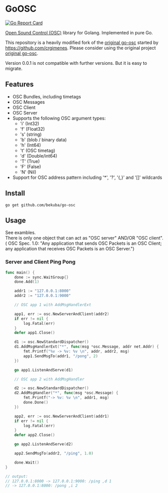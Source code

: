 # GoOSC

[![Go Report Card](https://goreportcard.com/badge/github.com/bekuba/go-osc)](https://goreportcard.com/report/github.com/bekuba/go-osc)

[Open Sound Control (OSC)](https://opensoundcontrol.stanford.edu) library for Golang. Implemented in pure Go.



This repository is a heavily modified fork of the [original go-osc](https://github.com/hypebeast/go-osc) started by https://github.com/crgimenes. Please consider using the original project [original go-osc](https://github.com/hypebeast/go-osc).

Version 0.0.1 is not compatible with further versions. But it is easy to migrate.

## Features

- OSC Bundles, including timetags
- OSC Messages
- OSC Client
- OSC Server
- Supports the following OSC argument types:
  - 'i' (Int32)
  - 'f' (Float32)
  - 's' (string)
  - 'b' (blob / binary data)
  - 'h' (Int64)
  - 't' (OSC timetag)
  - 'd' (Double/int64)
  - 'T' (True)
  - 'F' (False)
  - 'N' (Nil)
- Support for OSC address pattern including '\*', '?', '{,}' and '[]' wildcards

## Install

```shell
go get github.com/bekuba/go-osc
```

## Usage

See exambles.</br>
There is only one object that can act as "OSC server" AND/OR "OSC client".
( OSC Spec. 1.0: "Any application that sends OSC Packets is an OSC Client; any application that receives OSC Packets is an OSC Server.")

### Server and Client Ping Pong

```go
func main() {
	done := sync.WaitGroup{}
	done.Add(1)

	addr1 := "127.0.0.1:8000"
	addr2 := "127.0.0.1:9000"

	// OSC app 1 with AddMsgHandlerExt

	app1, err := osc.NewServerAndClient(addr2)
	if err != nil {
		log.Fatal(err)
	}
	defer app1.Close()

	d1 := osc.NewStandardDispatcher()
	d1.AddMsgHandlerExt("*", func(msg *osc.Message, addr net.Addr) {
		fmt.Printf("%v -> %v: %v \n", addr, addr2, msg)
		app1.SendMsgTo(addr1, "/pong", 2)
	})

	go app1.ListenAndServe(d1)

	// OSC app 2 with AddMsgHandler

	d2 := osc.NewStandardDispatcher()
	d2.AddMsgHandler("*", func(msg *osc.Message) {
		fmt.Printf("-> %v: %v \n", addr1, msg)
		done.Done()
	})

	app2, err := osc.NewServerAndClient(addr1)
	if err != nil {
		log.Fatal(err)
	}
	defer app2.Close()

	go app2.ListenAndServe(d2)

	app2.SendMsgTo(addr2, "/ping", 1.0)

	done.Wait()
}

// output:
// 127.0.0.1:8000 -> 127.0.0.1:9000: /ping ,d 1
// -> 127.0.0.1:8000: /pong ,i 2
```

